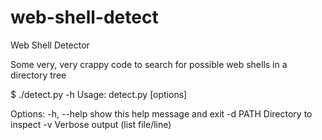 web-shell-detect
================

Web Shell Detector

Some very, very crappy code to search for possible web shells in a directory tree

$ ./detect.py -h
Usage: detect.py [options]

Options:
  -h, --help  show this help message and exit
  -d PATH     Directory to inspect
  -v          Verbose output (list file/line) 

